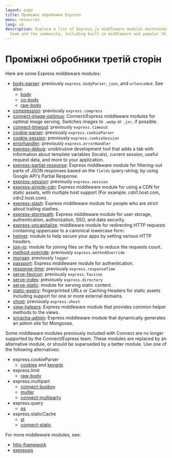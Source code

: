```yaml
---
layout: page
title: Проміжні обробники Express
menu: resources
lang: uk
description: Explore a list of Express.js middleware modules maintained by the Express
  team and the community, including built-in middleware and popular third-party modules.
---
```


# Проміжні обробники третій сторін

Here are some Express middleware modules:

  - [body-parser](https://github.com/expressjs/body-parser): previously `express.bodyParser`, `json`, and `urlencoded`.
  See also:
    - [body](https://github.com/raynos/body)
    - [co-body](https://github.com/visionmedia/co-body)
    - [raw-body](https://github.com/stream-utils/raw-body)
  - [compression](https://github.com/expressjs/compression):  previously `express.compress`
  - [connect-image-optimus](https://github.com/msemenistyi/connect-image-optimus): Connect/Express middleware modules for optimal image serving. Switches images to `.webp` or `.jxr`, if possible.
  - [connect-timeout](https://github.com/expressjs/timeout): previously `express.timeout`
  - [cookie-parser](https://github.com/expressjs/cookie-parser): previously `express.cookieParser`
  - [cookie-session](https://github.com/expressjs/cookie-session): previously `express.cookieSession`
  - [errorhandler](https://github.com/expressjs/errorhandler): previously `express.errorHandler`
  - [express-debug](https://github.com/devoidfury/express-debug): unobtrusive development tool that adds a tab with information about template variables (locals), current session, useful request data, and more to your application.
  - [express-partial-response](https://github.com/nemtsov/express-partial-response): Express middleware module for filtering-out parts of JSON responses based on the `fields` query-string; by using Google API's Partial Response.
  - [express-session](https://github.com/expressjs/session): previously `express.session`
  - [express-simple-cdn](https://github.com/jamiesteven/express-simple-cdn): Express middleware module for using a CDN for static assets, with multiple host support (For example: cdn1.host.com, cdn2.host.com).
  - [express-slash](https://github.com/ericf/express-slash): Express middleware module for people who are strict about trailing slashes.
  - [express-stormpath](https://github.com/stormpath/stormpath-express): Express middleware module for user storage, authentication, authorization, SSO, and data security.
  - [express-uncapitalize](https://github.com/jamiesteven/express-uncapitalize): middleware module for redirecting HTTP requests containing uppercase to a canonical lowercase form.
  - [helmet](https://github.com/helmetjs/helmet): module to help secure your apps by setting various HTTP headers.
  - [join-io](https://github.com/coderaiser/join-io "join-io"): module for joining files on the fly to reduce the requests count.
  - [method-override](https://github.com/expressjs/method-override): previously `express.methodOverride`
  - [morgan](https://github.com/expressjs/morgan):  previously `logger`
  - [passport](https://github.com/jaredhanson/passport): Express middleware module for authentication.
  - [response-time](https://github.com/expressjs/response-time): previously `express.responseTime`
  - [serve-favicon](https://github.com/expressjs/serve-favicon): previously `express.favicon`
  - [serve-index](https://github.com/expressjs/serve-index): previously `express.directory`
  - [serve-static](https://github.com/expressjs/serve-static): module for serving static content.
  - [static-expiry](https://github.com/paulwalker/connect-static-expiry): fingerprinted URLs or Caching Headers for static assets including support for one or more external domains.
  - [vhost](https://github.com/expressjs/vhost): previously `express.vhost`
  - [view-helpers](https://github.com/madhums/node-view-helpers): Express middleware module that provides common helper methods to the views.
  - [sriracha-admin](https://github.com/hdngr/siracha): Express middleware module that dynamically generates an admin site for Mongoose.

Some middleware modules previously included with Connect are no longer supported by the Connect/Express team. These modules are replaced by an alternative module, or should be superseded by a better module. Use one of the following alternatives:

  - express.cookieParser
    - [cookies](https://github.com/jed/cookies) and [keygrip](https://github.com/jed/keygrip)
  - express.limit
    - [raw-body](https://github.com/stream-utils/raw-body)
  - express.multipart
    - [connect-busboy](https://github.com/mscdex/connect-busboy)
    - [multer](https://github.com/expressjs/multer)
    - [connect-multiparty](https://github.com/superjoe30/connect-multiparty)
  - express.query
    - [qs](https://github.com/visionmedia/node-querystring)
  - express.staticCache
    - [st](https://github.com/isaacs/st)
    - [connect-static](https://github.com/andrewrk/connect-static)

For more middleware modules, see:

 - [http-framework](https://github.com/Raynos/http-framework/wiki/Modules)
 - [expressjs](https://github.com/expressjs)
